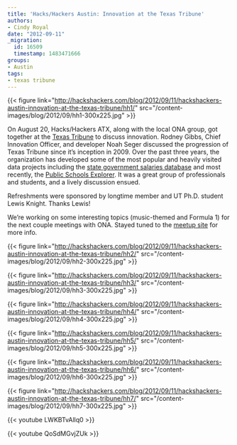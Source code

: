 ```yaml
---
title: 'Hacks/Hackers Austin: Innovation at the Texas Tribune'
authors:
- Cindy Royal
date: "2012-09-11"
_migration:
  id: 16509
  timestamp: 1483471666
groups:
- Austin
tags:
- texas tribune
---
```


{{< figure link="http://hackshackers.com/blog/2012/09/11/hackshackers-austin-innovation-at-the-texas-tribune/hh1/" src="/content-images/blog/2012/09/hh1-300x225.jpg" >}}

On August 20, Hacks/Hackers ATX, along with the local ONA group, got together at the [Texas Tribune][1] to discuss innovation. Rodney Gibbs, Chief Innovation Officer, and developer Noah Seger discussed the progression of Texas Tribune since it&#8217;s inception in 2009. Over the past three years, the organization has developed some of the most popular and heavily visited data projects including the [state government salaries database][2] and most recently, the [Public Schools Explorer][3]. It was a great group of professionals and students, and a lively discussion ensued.

Refreshments were sponsored by longtime member and UT Ph.D. student Lewis Knight. Thanks Lewis!

We&#8217;re working on some interesting topics (music-themed and Formula 1) for the next couple meetings with ONA. Stayed tuned to the [meetup site][4] for more info.

{{< figure link="http://hackshackers.com/blog/2012/09/11/hackshackers-austin-innovation-at-the-texas-tribune/hh2/" src="/content-images/blog/2012/09/hh2-300x225.jpg" >}}

{{< figure link="http://hackshackers.com/blog/2012/09/11/hackshackers-austin-innovation-at-the-texas-tribune/hh3/" src="/content-images/blog/2012/09/hh3-300x225.jpg" >}}

{{< figure link="http://hackshackers.com/blog/2012/09/11/hackshackers-austin-innovation-at-the-texas-tribune/hh4/" src="/content-images/blog/2012/09/hh4-300x225.jpg" >}}

{{< figure link="http://hackshackers.com/blog/2012/09/11/hackshackers-austin-innovation-at-the-texas-tribune/hh5/" src="/content-images/blog/2012/09/hh5-300x225.jpg" >}}

{{< figure link="http://hackshackers.com/blog/2012/09/11/hackshackers-austin-innovation-at-the-texas-tribune/hh6/" src="/content-images/blog/2012/09/hh6-300x225.jpg" >}}

{{< figure link="http://hackshackers.com/blog/2012/09/11/hackshackers-austin-innovation-at-the-texas-tribune/hh7/" src="/content-images/blog/2012/09/hh7-300x225.jpg" >}}

{{< youtube LWKBTvAllq0 >}}

{{< youtube QoSdMGvjZUk >}}

 [1]: http://texastribune.org
 [2]: http://www.texastribune.org/library/data/government-employee-salaries/
 [3]: http://www.texastribune.org/public-ed/explore/
 [4]: http://meetupaustin.hackshackers.com/